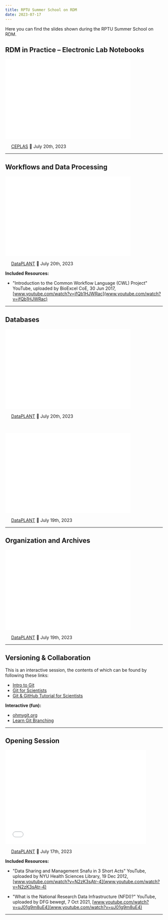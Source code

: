 ```yaml
---
title: RPTU Summer School on RDM
date: 2023-07-17
---
```


Here you can find the slides shown during the RPTU Summer School on RDM.   

<!--
## RDM Planning

<embed
    src="./???"
    type="application/pdf"
    width="400px"
    height="255px"
/>

<a href="https://creativecommons.org/licenses/by/4.0/"><img src="/docs/images/logos/CreativeCommons/by.svg" style="height:15px"></a> [DataPLANT](https://nfdi4plants.org/) 📆 July 21th, 2023
<hr>
-->

## RDM in Practice &ndash; Electronic Lab Notebooks

<embed
    src="./2023-07-20_elabFTW-ARC.pdf"
    type="application/pdf"
    width="400px"
    height="255px"
/>

<a href="https://creativecommons.org/licenses/by/4.0/"><img src="/docs/images/logos/CreativeCommons/by.svg" style="height:15px"></a> [CEPLAS](https://ceplas.eu) 📆 July 20th, 2023
<hr>

## Workflows and Data Processing

<embed
    src="./2023-07-20_CWLSession.pdf"
    type="application/pdf"
    width="400px"
    height="255px"
/>

<a href="https://creativecommons.org/licenses/by/4.0/"><img src="/docs/images/logos/CreativeCommons/by.svg" style="height:15px"></a> [DataPLANT](https://nfdi4plants.org/) 📆 July 20th, 2023

**Included Resources:**   

* "Introduction to the Common Workflow Language (CWL) Project" YouTube, uploaded by BioExcel CoE, 30 Jun 2017, [www.youtube.com/watch?v=jfQb1HJWRac](www.youtube.com/watch?v=jfQb1HJWRac)
<hr>


## Databases

<embed
    src="./2023-07_Databases2.pdf"
    type="application/pdf"
    width="400px"
    height="255px"
/>

<a href="https://creativecommons.org/licenses/by/4.0/"><img src="/docs/images/logos/CreativeCommons/by.svg" style="height:15px"></a> [DataPLANT](https://nfdi4plants.org/) 📆 July 20th, 2023

<br>

<embed
    src="./2023-07_Databases.pdf"
    type="application/pdf"
    width="400px"
    height="255px"
/>

<a href="https://creativecommons.org/licenses/by/4.0/"><img src="/docs/images/logos/CreativeCommons/by.svg" style="height:15px"></a> [DataPLANT](https://nfdi4plants.org/) 📆 July 19th, 2023
<hr>

## Organization and Archives

<embed
    src="./2023-07_Organizations-and-Archives.pdf"
    type="application/pdf"
    width="400px"
    height="255px"
/>

<a href="https://creativecommons.org/licenses/by/4.0/"><img src="/docs/images/logos/CreativeCommons/by.svg" style="height:15px"></a> [DataPLANT](https://nfdi4plants.org/) 📆 July 19th, 2023
<hr>

<!--
## Galaxy

<embed
    src="./???"
    type="application/pdf"
    width="400px"
    height="255px"
/>

<a href="https://creativecommons.org/licenses/by/4.0/"><img src="/docs/images/logos/CreativeCommons/by.svg" style="height:15px"></a> [DataPLANT](https://nfdi4plants.org/) 📆 July 18th, 2023
<hr>
-->
## Versioning & Collaboration 

This is an interactive session, the contents of which can be found by following these links:

* [Intro to Git](https://simson.io/intro-to-git/)
* [Git for Scientists](https://milesmcbain.github.io/git_4_sci/)
* [Git & GitHub Tutorial for Scientists](https://gitbookdown.dallasdatascience.com/)

**Interactive (fun):**

* [ohmygit.org](https://ohmygit.org/)
* [Learn Git Branching](https://learngitbranching.js.org/)
<hr>

<!--
## Process Models 

<embed
    src="./???"
    type="application/pdf"
    width="400px"
    height="255px"
/>

<a href="https://creativecommons.org/licenses/by/4.0/"><img src="/docs/images/logos/CreativeCommons/by.svg" style="height:15px"></a> [DataPLANT](https://nfdi4plants.org/) 📆 July 17th, 2023
<hr>

**Relevant Links:**   

* [ARCitect - Latest Release](https://github.com/nfdi4plants/ARCitect/releases/latest) (still in development)
* [Swate - Latest Release](https://github.com/nfdi4plants/swate/releases/latest) 
* [ARC Commander - Latest Release](https://github.com/nfdi4plants/arcCommander/releases/latest)
* [ARC - Knowledge Base Article](https://nfdi4plants.org/nfdi4plants.knowledgebase/docs/implementation/AnnotatedResearchContext.html)

<hr>
-->

## Opening Session 

<embed
    src="./2023-07_OpeningSession.pdf"
    type="application/pdf"
    width="450px"
    height="300px"
/>

<a href="https://creativecommons.org/licenses/by/4.0/"><img src="/docs/images/logos/CreativeCommons/by.svg" style="height:15px"></a> [DataPLANT](https://nfdi4plants.org/) 📆 July 17th, 2023
   

**Included Resources:**   

* "Data Sharing and Management Snafu in 3 Short Acts" YouTube, uploaded by NYU Health Sciences Library, 19 Dec 2012, [www.youtube.com/watch?v=N2zK3sAtr-4](www.youtube.com/watch?v=N2zK3sAtr-4)

* "What is the National Research Data Infrastructure (NFDI)?" YouTube, uploaded by 
DFG bewegt, 7 Oct 2021, [www.youtube.com/watch?v=uJ01g9m8uE4](www.youtube.com/watch?v=uJ01g9m8uE4)
<hr>
